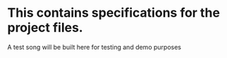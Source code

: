 # This contains specifications for the project files.

A test song will be built here for testing and demo purposes